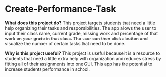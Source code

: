 # Create-Performance-Task

**What does this project do?**
This project targets students that need a little help organizing their tasks
and responsibilities. The app allows the user to input their class name, current grade,
missing work and percentage of that work on your grade in that class. The user can then
click a button and visualize the number of certain tasks that need to be done.

**Why is this project useful?**
This project is useful because it is a resource to students that need a little extra 
help with organization and reduces stress by fitting all of their assignments into one
GUI. This app has the potential to increase students performance in school.
